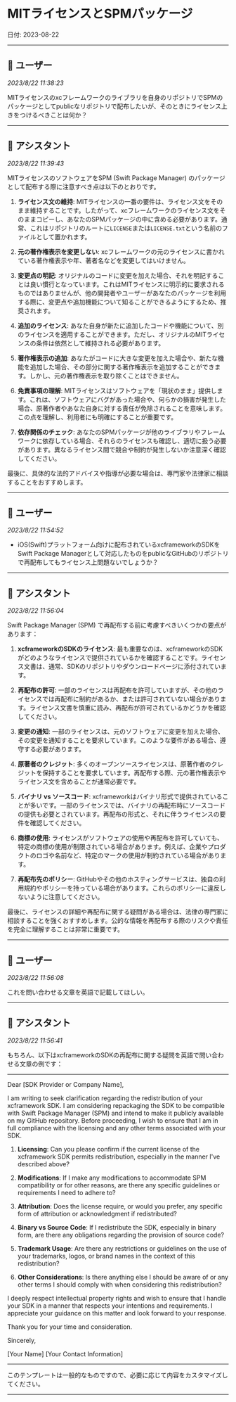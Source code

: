 # MITライセンスとSPMパッケージ

日付: 2023-08-22

---

## 👤 ユーザー
*2023/8/22 11:38:23*

MITライセンスのxcフレームワークのライブラリを自身のリポジトリでSPMのパッケージとしてpublicなリポジトリで配布したいが、そのときにライセンス上きをつけるべきことは何か？

---

## 🤖 アシスタント
*2023/8/22 11:39:43*

MITライセンスのソフトウェアをSPM (Swift Package Manager) のパッケージとして配布する際に注意すべき点は以下のとおりです。

1. **ライセンス文の維持**: MITライセンスの一番の要件は、ライセンス文をそのまま維持することです。したがって、xcフレームワークのライセンス文をそのままコピーし、あなたのSPMパッケージの中に含める必要があります。通常、これはリポジトリのルートに`LICENSE`または`LICENSE.txt`という名前のファイルとして置かれます。

2. **元の著作権表示を変更しない**: xcフレームワークの元のライセンスに書かれている著作権表示や年、著者名などを変更してはいけません。

3. **変更点の明記**: オリジナルのコードに変更を加えた場合、それを明記することは良い慣行となっています。これはMITライセンスに明示的に要求されるものではありませんが、他の開発者やユーザーがあなたのパッケージを利用する際に、変更点や追加機能について知ることができるようにするため、推奨されます。

4. **追加のライセンス**: あなた自身が新たに追加したコードや機能について、別のライセンスを適用することができます。ただし、オリジナルのMITライセンスの条件は依然として維持される必要があります。

5. **著作権表示の追加**: あなたがコードに大きな変更を加えた場合や、新たな機能を追加した場合、その部分に関する著作権表示を追加することができます。しかし、元の著作権表示を取り除くことはできません。

6. **免責事項の理解**: MITライセンスはソフトウェアを「現状のまま」提供します。これは、ソフトウェアにバグがあった場合や、何らかの損害が発生した場合、原著作者やあなた自身に対する責任が免除されることを意味します。この点を理解し、利用者にも明確にすることが重要です。

7. **依存関係のチェック**: あなたのSPMパッケージが他のライブラリやフレームワークに依存している場合、それらのライセンスも確認し、適切に扱う必要があります。異なるライセンス間で競合や制約が発生しないか注意深く確認してください。

最後に、具体的な法的アドバイスや指導が必要な場合は、専門家や法律家に相談することをおすすめします。

---

## 👤 ユーザー
*2023/8/22 11:54:52*

- iOS(Swift)プラットフォーム向けに配布されているxcframeworkのSDKをSwift Package Managerとして対応したものをpublicなGitHubのリポジトリで再配布してもライセンス上問題ないでしょうか？

---

## 🤖 アシスタント
*2023/8/22 11:56:04*

Swift Package Manager (SPM) で再配布する前に考慮すべきいくつかの要点があります：

1. **xcframeworkのSDKのライセンス**: 最も重要なのは、xcframeworkのSDKがどのようなライセンスで提供されているかを確認することです。ライセンス文書は、通常、SDKのリポジトリやダウンロードページに添付されています。

2. **再配布の許可**: 一部のライセンスは再配布を許可していますが、その他のライセンスでは再配布に制約があるか、または許可されていない場合があります。ライセンス文書を慎重に読み、再配布が許可されているかどうかを確認してください。

3. **変更の通知**: 一部のライセンスは、元のソフトウェアに変更を加えた場合、その変更を通知することを要求しています。このような要件がある場合、遵守する必要があります。

4. **原著者のクレジット**: 多くのオープンソースライセンスは、原著作者のクレジットを保持することを要求しています。再配布する際、元の著作権表示やライセンス文を含めることが通常必要です。

5. **バイナリ vs ソースコード**: xcframeworkはバイナリ形式で提供されていることが多いです。一部のライセンスでは、バイナリの再配布時にソースコードの提供も必要とされています。再配布の形式と、それに伴うライセンスの要件を確認してください。

6. **商標の使用**: ライセンスがソフトウェアの使用や再配布を許可していても、特定の商標の使用が制限されている場合があります。例えば、企業やプロダクトのロゴや名前など、特定のマークの使用が制約されている場合があります。

7. **再配布先のポリシー**: GitHubやその他のホスティングサービスは、独自の利用規約やポリシーを持っている場合があります。これらのポリシーに違反しないように注意してください。

最後に、ライセンスの詳細や再配布に関する疑問がある場合は、法律の専門家に相談することを強くおすすめします。公的な情報を再配布する際のリスクや責任を完全に理解することは非常に重要です。

---

## 👤 ユーザー
*2023/8/22 11:56:08*

これを問い合わせる文章を英語で記載してほしい。

---

## 🤖 アシスタント
*2023/8/22 11:56:41*

もちろん、以下はxcframeworkのSDKの再配布に関する疑問を英語で問い合わせる文章の例です：

---

Dear [SDK Provider or Company Name],

I am writing to seek clarification regarding the redistribution of your xcframework SDK. I am considering repackaging the SDK to be compatible with Swift Package Manager (SPM) and intend to make it publicly available on my GitHub repository. Before proceeding, I wish to ensure that I am in full compliance with the licensing and any other terms associated with your SDK.

1. **Licensing**: Can you please confirm if the current license of the xcframework SDK permits redistribution, especially in the manner I've described above?

2. **Modifications**: If I make any modifications to accommodate SPM compatibility or for other reasons, are there any specific guidelines or requirements I need to adhere to?

3. **Attribution**: Does the license require, or would you prefer, any specific form of attribution or acknowledgment if redistributed?

4. **Binary vs Source Code**: If I redistribute the SDK, especially in binary form, are there any obligations regarding the provision of source code?

5. **Trademark Usage**: Are there any restrictions or guidelines on the use of your trademarks, logos, or brand names in the context of this redistribution?

6. **Other Considerations**: Is there anything else I should be aware of or any other terms I should comply with when considering this redistribution?

I deeply respect intellectual property rights and wish to ensure that I handle your SDK in a manner that respects your intentions and requirements. I appreciate your guidance on this matter and look forward to your response.

Thank you for your time and consideration.

Sincerely,

[Your Name]
[Your Contact Information]

---

このテンプレートは一般的なものですので、必要に応じて内容をカスタマイズしてください。

---
